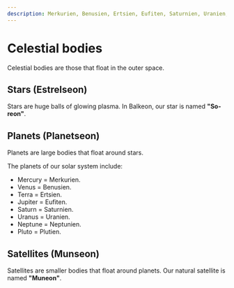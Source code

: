 ```yaml
---
description: Merkurien, Benusien, Ertsien, Eufiten, Saturnien, Uranien, Neptunien, Plutien.
---
```


# Celestial bodies
Celestial bodies are those that float in the outer space.

## Stars <span translate="no" lang="es">(Estrelseon)</span>
Stars are huge balls of glowing plasma. In Balkeon, our star is named <span translate="no" lang="es"><b>"Soreon"</b></span>.

## Planets <span translate="no" lang="es">(Planetseon)</span>
Planets are large bodies that float around stars.

The planets of our solar system include:
- Mercury = <span translate="no" lang="es">Merkurien</span><span class="blind-only">.</span>
- Venus = <span translate="no" lang="es">Benusien</span><span class="blind-only">.</span>
- Terra = <span translate="no" lang="es">Ertsien</span><span class="blind-only">.</span>
- Jupiter = <span translate="no" lang="es">Eufiten</span><span class="blind-only">.</span>
- Saturn = <span translate="no" lang="es">Saturnien</span><span class="blind-only">.</span>
- Uranus = <span translate="no" lang="es">Uranien</span><span class="blind-only">.</span>
- Neptune = <span translate="no" lang="es">Neptunien</span><span class="blind-only">.</span>
- Pluto = <span translate="no" lang="es" >Plutien</span><span class="blind-only">.</span>

## Satellites <span translate="no" lang="es">(Munseon)</span>
Satellites are smaller bodies that float around planets. Our natural satellite is named <span translate="no" lang="es" ><b>"Muneon"</b></span>.
